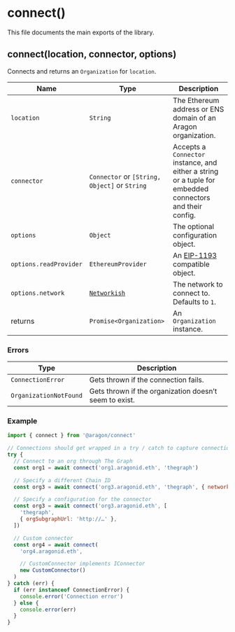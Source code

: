 # connect\(\)

This file documents the main exports of the library.

## connect\(location, connector, options\)

Connects and returns an `Organization` for `location`.

| Name                   | Type                                          | Description                                                                                              |
| ---------------------- | --------------------------------------------- | -------------------------------------------------------------------------------------------------------- |
| `location`             | `String`                                      | The Ethereum address or ENS domain of an Aragon organization.                                            |
| `connector`            | `Connector` or `[String, Object]` or `String` | Accepts a `Connector` instance, and either a string or a tuple for embedded connectors and their config. |
| `options`              | `Object`                                      | The optional configuration object.                                                                       |
| `options.readProvider` | `EthereumProvider`                            | An [EIP-1193](https://eips.ethereum.org/EIPS/eip-1193) compatible object.                                |
| `options.network`      | [`Networkish`](./types.md#networkish)         | The network to connect to. Defaults to `1`.                                                              |
| returns                | `Promise<Organization>`                       | An `Organization` instance.                                                                              |

### Errors

| Type                   | Description                                            |
| ---------------------- | ------------------------------------------------------ |
| `ConnectionError`      | Gets thrown if the connection fails.                   |
| `OrganizationNotFound` | Gets thrown if the organization doesn’t seem to exist. |

### Example

```javascript
import { connect } from '@aragon/connect'

// Connections should get wrapped in a try / catch to capture connection errors
try {
  // Connect to an org through The Graph
  const org1 = await connect('org1.aragonid.eth', 'thegraph')

  // Specify a different Chain ID
  const org3 = await connect('org3.aragonid.eth', 'thegraph', { network: 4 })

  // Specify a configuration for the connector
  const org3 = await connect('org3.aragonid.eth', [
    'thegraph',
    { orgSubgraphUrl: 'http://…' },
  ])

  // Custom connector
  const org4 = await connect(
    'org4.aragonid.eth',

    // CustomConnector implements IConnector
    new CustomConnector()
  )
} catch (err) {
  if (err instanceof ConnectionError) {
    console.error('Connection error')
  } else {
    console.error(err)
  }
}
```
